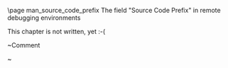 ﻿\page man_source_code_prefix The field "Source Code Prefix" in remote debugging environments 


This chapter is not written, yet  :-(

\~Comment

\~